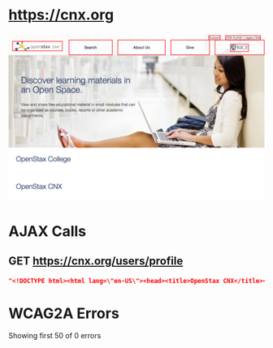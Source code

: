 # https://cnx.org

![image](./screenshots/cnx.org.png)

# AJAX Calls

## GET https://cnx.org/users/profile

```json
"<!DOCTYPE html><html lang=\"en-US\"><head><title>OpenStax CNX</title><meta charset=\"utf-8\"><meta name=\"viewport\" content=\"width=device-width,initial-sca ... 733 more"
```


# WCAG2A Errors

Showing first 50 of 0 errors

```

```


